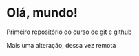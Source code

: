# Olá, mundo!
 Primeiro repositório do curso de git e github

 Mais uma alteração, dessa vez remota
